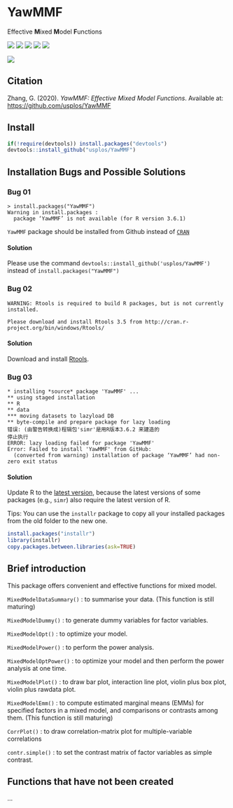 # YawMMF
Effective **M**ixed **M**odel **F**unctions 


![](https://img.shields.io/badge/R-package-success)
![](https://img.shields.io/badge/Version-0.1.0-success)
![](https://img.shields.io/github/license/usplos/YawMMF?label=License&color=success)
[![](https://img.shields.io/badge/lifecycle-maturing-blue.svg)](https://www.tidyverse.org/lifecycle/#maturing)
[![](https://img.shields.io/github/stars/usplos/YawMMF?style=social)](https://github.com/usplos/YawMMF/stargazers)


[![](https://img.shields.io/badge/Follow%20me%20on-Zhihu-blue)](https://www.zhihu.com/people/Psych.ZhangGuangyao/ "Personal profile on Zhihu.com")

## Citation
Zhang, G. (2020). *YawMMF: Effective Mixed Model Functions*. Available at: https://github.com/usplos/YawMMF

## Install
```r
if(!require(devtools)) install.packages("devtools")
devtools::install_github("usplos/YawMMF")
```

## Installation Bugs and Possible Solutions

### Bug 01
```
> install.packages("YawMMF")
Warning in install.packages :
  package ‘YawMMF’ is not available (for R version 3.6.1)
```

`YawMMF` package should be installed from Github instead of [`CRAN`](https://cran.r-project.org/web/packages/index.html)

#### Solution

Please use the command `devtools::install_github('usplos/YawMMF')` instead of  `install.packages("YawMMF")`

### Bug 02

```
WARNING: Rtools is required to build R packages, but is not currently installed.

Please download and install Rtools 3.5 from http://cran.r-project.org/bin/windows/Rtools/
```

#### Solution

Download and install [Rtools](http://cran.r-project.org/bin/windows/Rtools/).

### Bug 03

```
* installing *source* package 'YawMMF' ...
** using staged installation
** R
** data
*** moving datasets to lazyload DB
** byte-compile and prepare package for lazy loading
错误: (由警告转换成)程辑包'simr'是用R版本3.6.2 来建造的
停止执行
ERROR: lazy loading failed for package 'YawMMF'
Error: Failed to install 'YawMMF' from GitHub:
  (converted from warning) installation of package ‘YawMMF’ had non-zero exit status
```

#### Solution

Update R to the [latest version](https://cran.r-project.org/), because the latest versions of some packages (e.g., `simr`) also require the latest version of R.

Tips: You can use the `installr` package to copy all your installed packages from the old folder to the new one.
```r
install.packages("installr")
library(installr)
copy.packages.between.libraries(ask=TRUE)
```

## Brief introduction 
This package offers convenient and effective functions for mixed model.

`MixedModelDataSummary()` : to summarise your data. (This function is still maturing)

`MixedModelDummy()` : to generate dummy variables for factor variables.

`MixedModelOpt()` : to optimize your model.

`MixedModelPower()` : to perform the power analysis.

`MixedModelOptPower()` : to optimize your model and then perform the power analysis at one time.

`MixedModelPlot()` : to draw bar plot, interaction line plot, violin plus box plot, violin plus rawdata plot.

`MixedModelEmm()` : to compute estimated marginal means (EMMs) for specified factors in a mixed model, 
and comparisons or contrasts among them. (This function is still maturing)

`CorrPlot()` : to draw correlation-matrix plot for multiple-variable correlations 

`contr.simple()` : to set the contrast matrix of factor variables as simple contrast.

## Functions that have not been created

...
